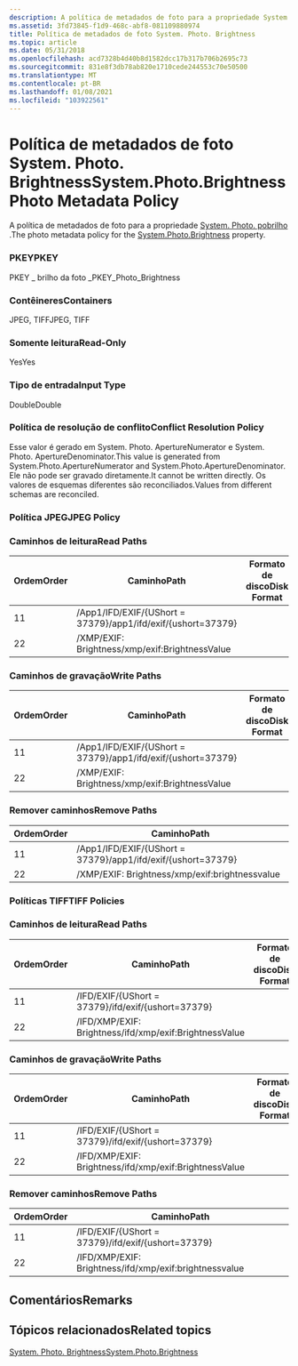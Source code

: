 ```yaml
---
description: A política de metadados de foto para a propriedade System. Photo. pobrilho.
ms.assetid: 3fd73845-f1d9-468c-abf8-081109880974
title: Política de metadados de foto System. Photo. Brightness
ms.topic: article
ms.date: 05/31/2018
ms.openlocfilehash: acd7328b4d40b8d1582dcc17b317b706b2695c73
ms.sourcegitcommit: 831e8f3db78ab820e1710cede244553c70e50500
ms.translationtype: MT
ms.contentlocale: pt-BR
ms.lasthandoff: 01/08/2021
ms.locfileid: "103922561"
---
```

# <a name="systemphotobrightness-photo-metadata-policy"></a><span data-ttu-id="bb9e9-103">Política de metadados de foto System. Photo. Brightness</span><span class="sxs-lookup"><span data-stu-id="bb9e9-103">System.Photo.Brightness Photo Metadata Policy</span></span>

<span data-ttu-id="bb9e9-104">A política de metadados de foto para a propriedade [System. Photo. pobrilho](../properties/props-system-photo-aperture.md) .</span><span class="sxs-lookup"><span data-stu-id="bb9e9-104">The photo metadata policy for the [System.Photo.Brightness](../properties/props-system-photo-aperture.md) property.</span></span>

### <a name="pkey"></a><span data-ttu-id="bb9e9-105">PKEY</span><span class="sxs-lookup"><span data-stu-id="bb9e9-105">PKEY</span></span>

<span data-ttu-id="bb9e9-106">PKEY \_ brilho da foto \_</span><span class="sxs-lookup"><span data-stu-id="bb9e9-106">PKEY\_Photo\_Brightness</span></span>

### <a name="containers"></a><span data-ttu-id="bb9e9-107">Contêineres</span><span class="sxs-lookup"><span data-stu-id="bb9e9-107">Containers</span></span>

<span data-ttu-id="bb9e9-108">JPEG, TIFF</span><span class="sxs-lookup"><span data-stu-id="bb9e9-108">JPEG, TIFF</span></span>

### <a name="read-only"></a><span data-ttu-id="bb9e9-109">Somente leitura</span><span class="sxs-lookup"><span data-stu-id="bb9e9-109">Read-Only</span></span>

<span data-ttu-id="bb9e9-110">Yes</span><span class="sxs-lookup"><span data-stu-id="bb9e9-110">Yes</span></span>

### <a name="input-type"></a><span data-ttu-id="bb9e9-111">Tipo de entrada</span><span class="sxs-lookup"><span data-stu-id="bb9e9-111">Input Type</span></span>

<span data-ttu-id="bb9e9-112">Double</span><span class="sxs-lookup"><span data-stu-id="bb9e9-112">Double</span></span>

### <a name="conflict-resolution-policy"></a><span data-ttu-id="bb9e9-113">Política de resolução de conflito</span><span class="sxs-lookup"><span data-stu-id="bb9e9-113">Conflict Resolution Policy</span></span>

<span data-ttu-id="bb9e9-114">Esse valor é gerado em System. Photo. ApertureNumerator e System. Photo. ApertureDenominator.</span><span class="sxs-lookup"><span data-stu-id="bb9e9-114">This value is generated from System.Photo.ApertureNumerator and System.Photo.ApertureDenominator.</span></span> <span data-ttu-id="bb9e9-115">Ele não pode ser gravado diretamente.</span><span class="sxs-lookup"><span data-stu-id="bb9e9-115">It cannot be written directly.</span></span> <span data-ttu-id="bb9e9-116">Os valores de esquemas diferentes são reconciliados.</span><span class="sxs-lookup"><span data-stu-id="bb9e9-116">Values from different schemas are reconciled.</span></span>

### <a name="jpeg-policy"></a><span data-ttu-id="bb9e9-117">Política JPEG</span><span class="sxs-lookup"><span data-stu-id="bb9e9-117">JPEG Policy</span></span>

### <a name="read-paths"></a><span data-ttu-id="bb9e9-118">Caminhos de leitura</span><span class="sxs-lookup"><span data-stu-id="bb9e9-118">Read Paths</span></span>



| <span data-ttu-id="bb9e9-119">Ordem</span><span class="sxs-lookup"><span data-stu-id="bb9e9-119">Order</span></span> | <span data-ttu-id="bb9e9-120">Caminho</span><span class="sxs-lookup"><span data-stu-id="bb9e9-120">Path</span></span>                          | <span data-ttu-id="bb9e9-121">Formato de disco</span><span class="sxs-lookup"><span data-stu-id="bb9e9-121">Disk Format</span></span> |
|-------|-------------------------------|-------------|
| <span data-ttu-id="bb9e9-122">1</span><span class="sxs-lookup"><span data-stu-id="bb9e9-122">1</span></span>     | <span data-ttu-id="bb9e9-123">/App1/IFD/EXIF/{UShort = 37379}</span><span class="sxs-lookup"><span data-stu-id="bb9e9-123">/app1/ifd/exif/{ushort=37379}</span></span> |             |
| <span data-ttu-id="bb9e9-124">2</span><span class="sxs-lookup"><span data-stu-id="bb9e9-124">2</span></span>     | <span data-ttu-id="bb9e9-125">/XMP/EXIF: Brightness</span><span class="sxs-lookup"><span data-stu-id="bb9e9-125">/xmp/exif:BrightnessValue</span></span>     |             |



 

### <a name="write-paths"></a><span data-ttu-id="bb9e9-126">Caminhos de gravação</span><span class="sxs-lookup"><span data-stu-id="bb9e9-126">Write Paths</span></span>



| <span data-ttu-id="bb9e9-127">Ordem</span><span class="sxs-lookup"><span data-stu-id="bb9e9-127">Order</span></span> | <span data-ttu-id="bb9e9-128">Caminho</span><span class="sxs-lookup"><span data-stu-id="bb9e9-128">Path</span></span>                          | <span data-ttu-id="bb9e9-129">Formato de disco</span><span class="sxs-lookup"><span data-stu-id="bb9e9-129">Disk Format</span></span> |
|-------|-------------------------------|-------------|
| <span data-ttu-id="bb9e9-130">1</span><span class="sxs-lookup"><span data-stu-id="bb9e9-130">1</span></span>     | <span data-ttu-id="bb9e9-131">/App1/IFD/EXIF/{UShort = 37379}</span><span class="sxs-lookup"><span data-stu-id="bb9e9-131">/app1/ifd/exif/{ushort=37379}</span></span> |             |
| <span data-ttu-id="bb9e9-132">2</span><span class="sxs-lookup"><span data-stu-id="bb9e9-132">2</span></span>     | <span data-ttu-id="bb9e9-133">/XMP/EXIF: Brightness</span><span class="sxs-lookup"><span data-stu-id="bb9e9-133">/xmp/exif:BrightnessValue</span></span>     |             |



 

### <a name="remove-paths"></a><span data-ttu-id="bb9e9-134">Remover caminhos</span><span class="sxs-lookup"><span data-stu-id="bb9e9-134">Remove Paths</span></span>



| <span data-ttu-id="bb9e9-135">Ordem</span><span class="sxs-lookup"><span data-stu-id="bb9e9-135">Order</span></span> | <span data-ttu-id="bb9e9-136">Caminho</span><span class="sxs-lookup"><span data-stu-id="bb9e9-136">Path</span></span>                          |
|-------|-------------------------------|
| <span data-ttu-id="bb9e9-137">1</span><span class="sxs-lookup"><span data-stu-id="bb9e9-137">1</span></span>     | <span data-ttu-id="bb9e9-138">/App1/IFD/EXIF/{UShort = 37379}</span><span class="sxs-lookup"><span data-stu-id="bb9e9-138">/app1/ifd/exif/{ushort=37379}</span></span> |
| <span data-ttu-id="bb9e9-139">2</span><span class="sxs-lookup"><span data-stu-id="bb9e9-139">2</span></span>     | <span data-ttu-id="bb9e9-140">/XMP/EXIF: Brightness</span><span class="sxs-lookup"><span data-stu-id="bb9e9-140">/xmp/exif:brightnessvalue</span></span>     |



 

### <a name="tiff-policies"></a><span data-ttu-id="bb9e9-141">Políticas TIFF</span><span class="sxs-lookup"><span data-stu-id="bb9e9-141">TIFF Policies</span></span>

### <a name="read-paths"></a><span data-ttu-id="bb9e9-142">Caminhos de leitura</span><span class="sxs-lookup"><span data-stu-id="bb9e9-142">Read Paths</span></span>



| <span data-ttu-id="bb9e9-143">Ordem</span><span class="sxs-lookup"><span data-stu-id="bb9e9-143">Order</span></span> | <span data-ttu-id="bb9e9-144">Caminho</span><span class="sxs-lookup"><span data-stu-id="bb9e9-144">Path</span></span>                          | <span data-ttu-id="bb9e9-145">Formato de disco</span><span class="sxs-lookup"><span data-stu-id="bb9e9-145">Disk Format</span></span> |
|-------|-------------------------------|-------------|
| <span data-ttu-id="bb9e9-146">1</span><span class="sxs-lookup"><span data-stu-id="bb9e9-146">1</span></span>     | <span data-ttu-id="bb9e9-147">/IFD/EXIF/{UShort = 37379}</span><span class="sxs-lookup"><span data-stu-id="bb9e9-147">/ifd/exif/{ushort=37379}</span></span>      |             |
| <span data-ttu-id="bb9e9-148">2</span><span class="sxs-lookup"><span data-stu-id="bb9e9-148">2</span></span>     | <span data-ttu-id="bb9e9-149">/IFD/XMP/EXIF: Brightness</span><span class="sxs-lookup"><span data-stu-id="bb9e9-149">/ifd/xmp/exif:BrightnessValue</span></span> |             |



 

### <a name="write-paths"></a><span data-ttu-id="bb9e9-150">Caminhos de gravação</span><span class="sxs-lookup"><span data-stu-id="bb9e9-150">Write Paths</span></span>



| <span data-ttu-id="bb9e9-151">Ordem</span><span class="sxs-lookup"><span data-stu-id="bb9e9-151">Order</span></span> | <span data-ttu-id="bb9e9-152">Caminho</span><span class="sxs-lookup"><span data-stu-id="bb9e9-152">Path</span></span>                          | <span data-ttu-id="bb9e9-153">Formato de disco</span><span class="sxs-lookup"><span data-stu-id="bb9e9-153">Disk Format</span></span> |
|-------|-------------------------------|-------------|
| <span data-ttu-id="bb9e9-154">1</span><span class="sxs-lookup"><span data-stu-id="bb9e9-154">1</span></span>     | <span data-ttu-id="bb9e9-155">/IFD/EXIF/{UShort = 37379}</span><span class="sxs-lookup"><span data-stu-id="bb9e9-155">/ifd/exif/{ushort=37379}</span></span>      |             |
| <span data-ttu-id="bb9e9-156">2</span><span class="sxs-lookup"><span data-stu-id="bb9e9-156">2</span></span>     | <span data-ttu-id="bb9e9-157">/IFD/XMP/EXIF: Brightness</span><span class="sxs-lookup"><span data-stu-id="bb9e9-157">/ifd/xmp/exif:BrightnessValue</span></span> |             |



 

### <a name="remove-paths"></a><span data-ttu-id="bb9e9-158">Remover caminhos</span><span class="sxs-lookup"><span data-stu-id="bb9e9-158">Remove Paths</span></span>



| <span data-ttu-id="bb9e9-159">Ordem</span><span class="sxs-lookup"><span data-stu-id="bb9e9-159">Order</span></span> | <span data-ttu-id="bb9e9-160">Caminho</span><span class="sxs-lookup"><span data-stu-id="bb9e9-160">Path</span></span>                          |
|-------|-------------------------------|
| <span data-ttu-id="bb9e9-161">1</span><span class="sxs-lookup"><span data-stu-id="bb9e9-161">1</span></span>     | <span data-ttu-id="bb9e9-162">/IFD/EXIF/{UShort = 37379}</span><span class="sxs-lookup"><span data-stu-id="bb9e9-162">/ifd/exif/{ushort=37379}</span></span>      |
| <span data-ttu-id="bb9e9-163">2</span><span class="sxs-lookup"><span data-stu-id="bb9e9-163">2</span></span>     | <span data-ttu-id="bb9e9-164">/IFD/XMP/EXIF: Brightness</span><span class="sxs-lookup"><span data-stu-id="bb9e9-164">/ifd/xmp/exif:brightnessvalue</span></span> |



 

## <a name="remarks"></a><span data-ttu-id="bb9e9-165">Comentários</span><span class="sxs-lookup"><span data-stu-id="bb9e9-165">Remarks</span></span>

## <a name="related-topics"></a><span data-ttu-id="bb9e9-166">Tópicos relacionados</span><span class="sxs-lookup"><span data-stu-id="bb9e9-166">Related topics</span></span>

<dl> <dt>

[<span data-ttu-id="bb9e9-167">System. Photo. Brightness</span><span class="sxs-lookup"><span data-stu-id="bb9e9-167">System.Photo.Brightness</span></span>](../properties/props-system-photo-aperture.md)
</dt> </dl>

 

 
